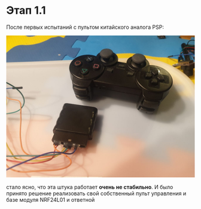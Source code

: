 # Этап 1.1

После первых испытаний с пультом китайского аналога PSP:  

![](.gitbook/assets/photo5359604562882834894.jpg)

стало ясно, что эта штука работает **очень не стабильно**. И было принято решение реализовать свой собственный пульт управления и базе модуля NRF24L01 и ответной 

